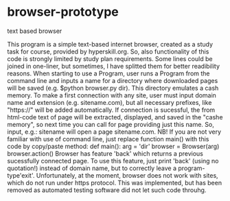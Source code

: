 # browser-prototype
text based browser

This program is a simple text-based internet browser, created as a study task
for course, provided by hyperskill.org. So, also functionality of this code
is strongly  limited by study plan requirements. Some lines could be joined
in one-liner, but sometimes, I have splitted them for better readibility
reasons.
When starting to use a Program, user runs a Program from the command line
and inputs a name for a directory where downloaded pages
will be saved (e.g. $python browser.py dir).
This directory emulates a cash memory.
To make a first connection with any site, user must
input domain name and extension (e.g. sitename.com), but all
necessary prefixes, like "https://" will be added automatically.
If connection is sucessful, the from html-code text of page will be extracted, 
displayed, and saved in the "cashe memory", so next time you can call for page
providing just this name. So, input, e.g.: sitename will open a page
sitename.com.
NB! If you are not very familiar with use of command line, just replace
function main() with this code by copy/paste method:
    def main():
        arg = 'dir'
        browser = Browser(arg)
        browser.action()
Browser has feature 'back' which returns a previous sucessfully
connected page. To use this feature, just print 'back' (using no quotation!)
instead of domain name, but to correctly leave a program- type'exit'.
Unfortunately, at the moment, browser does not work with sites, which do not
run under https protocol. This was implemented, but has been removed as
automated testing software did not let such code throuhg.
